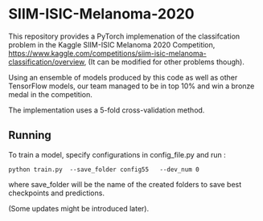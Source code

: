 # SIIM-ISIC-Melanoma-2020

This repository provides a PyTorch implemenation of the classifcation problem in the Kaggle SIIM-ISIC Melanoma 2020 Competition, https://www.kaggle.com/competitions/siim-isic-melanoma-classification/overview, (It can be modified for other problems though).

Using an ensemble of models produced by this code as well as other TensorFlow models, our team managed to be in top 10% and win a bronze medal in the competition.

The implementation uses a 5-fold cross-validation method. 

## Running
To train a model, specify configurations in config_file.py and run :

```
python train.py  --save_folder config55   --dev_num 0
```
where save_folder will be the name of the created folders to save best checkpoints and predictions.

(Some updates might be introduced later).
